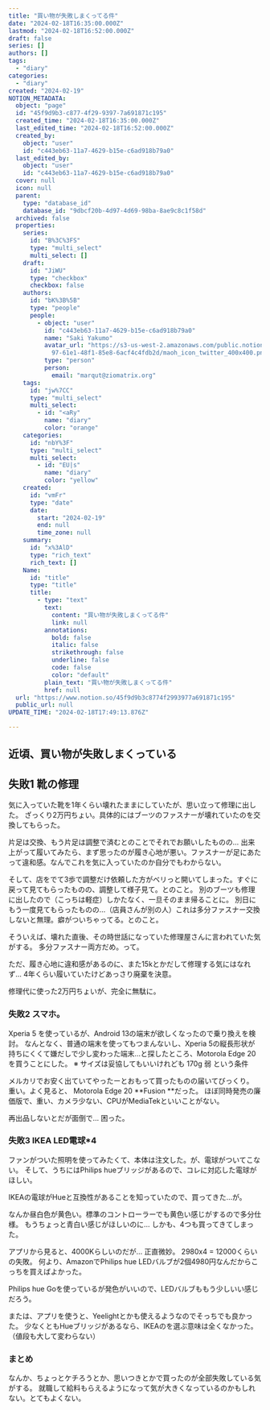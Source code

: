 ```yaml
---
title: "買い物が失敗しまくってる件"
date: "2024-02-18T16:35:00.000Z"
lastmod: "2024-02-18T16:52:00.000Z"
draft: false
series: []
authors: []
tags:
  - "diary"
categories:
  - "diary"
created: "2024-02-19"
NOTION_METADATA:
  object: "page"
  id: "45f9d9b3-c877-4f29-9397-7a691871c195"
  created_time: "2024-02-18T16:35:00.000Z"
  last_edited_time: "2024-02-18T16:52:00.000Z"
  created_by:
    object: "user"
    id: "c443eb63-11a7-4629-b15e-c6ad918b79a0"
  last_edited_by:
    object: "user"
    id: "c443eb63-11a7-4629-b15e-c6ad918b79a0"
  cover: null
  icon: null
  parent:
    type: "database_id"
    database_id: "9dbcf20b-4d97-4d69-98ba-8ae9c8c1f58d"
  archived: false
  properties:
    series:
      id: "B%3C%3FS"
      type: "multi_select"
      multi_select: []
    draft:
      id: "JiWU"
      type: "checkbox"
      checkbox: false
    authors:
      id: "bK%3B%5B"
      type: "people"
      people:
        - object: "user"
          id: "c443eb63-11a7-4629-b15e-c6ad918b79a0"
          name: "Saki Yakumo"
          avatar_url: "https://s3-us-west-2.amazonaws.com/public.notion-static.com/3ad1c4\
            97-61e1-48f1-85e8-6acf4c4fdb2d/maoh_icon_twitter_400x400.png"
          type: "person"
          person:
            email: "marqut@ziomatrix.org"
    tags:
      id: "jw%7CC"
      type: "multi_select"
      multi_select:
        - id: "<aRy"
          name: "diary"
          color: "orange"
    categories:
      id: "nbY%3F"
      type: "multi_select"
      multi_select:
        - id: "EU|s"
          name: "diary"
          color: "yellow"
    created:
      id: "vmFr"
      type: "date"
      date:
        start: "2024-02-19"
        end: null
        time_zone: null
    summary:
      id: "x%3AlD"
      type: "rich_text"
      rich_text: []
    Name:
      id: "title"
      type: "title"
      title:
        - type: "text"
          text:
            content: "買い物が失敗しまくってる件"
            link: null
          annotations:
            bold: false
            italic: false
            strikethrough: false
            underline: false
            code: false
            color: "default"
          plain_text: "買い物が失敗しまくってる件"
          href: null
  url: "https://www.notion.so/45f9d9b3c8774f2993977a691871c195"
  public_url: null
UPDATE_TIME: "2024-02-18T17:49:13.876Z"

---
```

<link rel="stylesheet" href="https://cdn.jsdelivr.net/npm/katex@0.16.2/dist/katex.min.css" integrity="sha384-bYdxxUwYipFNohQlHt0bjN/LCpueqWz13HufFEV1SUatKs1cm4L6fFgCi1jT643X" crossorigin="anonymous">


## 近頃、買い物が失敗しまくっている


## 失敗1 靴の修理


気に入っていた靴を1年くらい壊れたままにしていたが、思い立って修理に出した。
ざっくり2万円ちょい。具体的にはブーツのファスナーが壊れていたのを交換してもらった。


片足は交換、もう片足は調整で済むとのことでそれでお願いしたものの…
出来上がって履いてみたら、まず思ったのが履き心地が悪い。ファスナーが足にあたって違和感。なんでこれを気に入っていたのか自分でもわからない。


そして、店をでて3歩で調整だけ依頼した方がベリっと開いてしまった。すぐに戻って見てもらったものの、調整して様子見て。とのこと。 別のブーツも修理に出したので（こっちは軽症）しかたなく、一旦そのまま帰ることに。 別日にもう一度見てもらったものの…（店員さんが別の人）これは多分ファスナー交換しないと無理。癖がついちゃってる。とのこと。


そういえば、壊れた直後、その時世話になっていた修理屋さんに言われていた気がする。
多分ファスナー両方だめ。って。


ただ、履き心地に違和感があるのに、また15kとかだして修理する気にはなれず…
4年くらい履いていたけどあっさり廃棄を決意。


修理代に使った2万円ちょいが、完全に無駄に。


### 失敗2 スマホ。


Xperia 5 を使っているが、Android 13の端末が欲しくなったので乗り換えを検討。
なんとなく、普通の端末を使ってもつまんないし、Xperia 5の縦長形状が持ちにくくて嫌だしで少し変わった端末…と探したところ、Motorola Edge 20 を買うことにした。
※ サイズは妥協してもいいけれども 170g 弱 という条件


メルカリでお安く出ていてやったーとおもって買ったものの届いてびっくり。
重い。よく見ると、 Motorola Edge 20 **Fusion **だった。
ほぼ同時発売の廉価版で、重い、カメラ少ない、CPUがMediaTekといいことがない。


再出品しないとだが面倒で… 困った。


### 失敗3 IKEA LED電球*4


ファンがついた照明を使ってみたくて、本体は注文した。が、電球がついてこない。
そして、うちにはPhilips hueブリッジがあるので、コレに対応した電球がほしい。


IKEAの電球がHueと互換性があることを知っていたので、買ってきた…が。


なんか昼白色が黄色い。標準のコントローラーでも黄色い感じがするので多分仕様。
もうちょっと青白い感じがほしいのに… しかも、4つも買ってきてしまった。


アプリから見ると、4000Kらしいのだが… 正直微妙。 2980x4 = 12000くらいの失敗。
何より、AmazonでPhilips hue LEDバルブが2個4980円なんだからこっちを買えばよかった。


Philips hue Goを使っているが発色がいいので、LEDバルブももう少しいい感じだろう。


または、アプリを使うと、Yeelightとかも使えるようなのでそっちでも良かった。
少なくともHueブリッジがあるなら、IKEAのを選ぶ意味は全くなかった。（値段も大して変わらない）


### まとめ


なんか、ちょっとケチろうとか、思いつきとかで買ったのが全部失敗している気がする。
就職して給料もらえるようになって気が大きくなっているのかもしれない。とてもよくない。

